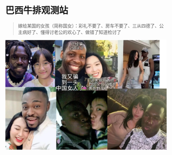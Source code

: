 # 巴西牛排观测站

> 嫁给某国的女孩（简称国女）：彩礼不要了、房车不要了、三从四德了、公主病好了、懂得讨老公的欢心了、做错了知道检讨了

![2333](PixPin_2025-02-12_21-48-10.png)
